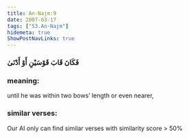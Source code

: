 ```yaml
---
title: An-Najm:9
date: 2007-03-17
tags: ["53.An-Najm"]
hidemeta: true 
ShowPostNavLinks: true 
---
```

### فَكَانَ قَابَ قَوْسَيْنِ أَوْ أَدْنَىٰ
### meaning: 
until he was within two bows’ length or even nearer,
### similar verses: 

Our AI only can find similar verses with similarity score > 50% 




